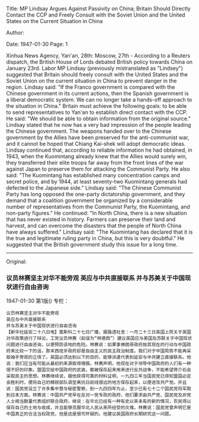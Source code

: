 Title: MP Lindsay Argues Against Passivity on China; Britain Should Directly Contact the CCP and Freely Consult with the Soviet Union and the United States on the Current Situation in China

Author:

Date: 1947-01-30
Page: 1

Xinhua News Agency, Yan'an, 28th: Moscow, 27th - According to a Reuters dispatch, the British House of Lords debated British policy towards China on January 23rd. Labor MP Lindsay (previously mistranslated as "Lindsey") suggested that Britain should freely consult with the United States and the Soviet Union on the current situation in China to prevent danger in the region. Lindsay said: "If the Franco government is compared with the Chinese government in its current actions, then the Spanish government is a liberal democratic system. We can no longer take a hands-off approach to the situation in China." Britain must achieve the following goals: to be able to send representatives to Yan'an to establish direct contact with the CCP. He said: "We should be able to obtain information from the original source." Lindsay stated that he now has a very bad impression of the people leading the Chinese government. The weapons handed over to the Chinese government by the Allies have been preserved for the anti-communist war, and it cannot be hoped that Chiang Kai-shek will adopt democratic ideas. Lindsay continued that, according to reliable information he had obtained, in 1943, when the Kuomintang already knew that the Allies would surely win, they transferred their elite troops far away from the front lines of the war against Japan to preserve them for attacking the Communist Party. He also said: "The Kuomintang has established many concentration camps and secret police, and by 1944, at least seventy-two Kuomintang generals had defected to the Japanese side." Lindsay said: "The Chinese Communist Party has long opposed the one-party dictatorship government, and they demand that a coalition government be organized by a considerable number of representatives from the Communist Party, the Kuomintang, and non-party figures." He continued: "In North China, there is a new situation that has never existed in history. Farmers can preserve their land and harvest, and can overcome the disasters that the people of North China have always suffered." Lindsay said: "The Kuomintang has declared that it is the true and legitimate ruling party in China, but this is very doubtful." He suggested that the British government study this issue for a long time.



<hr /> 

Original: 


### 议员林赛坚主对华不能旁观  英应与中共直接联系  并与苏美关于中国现状进行自由咨询

1947-01-30
第1版()
专栏：

    议员林赛坚主对华不能旁观
    英应与中共直接联系
    并与苏美关于中国现状进行自由咨询
    【新华社延安二十八日电】莫斯科二十七日广播，据路透社息：一月二十三日英国上院关于英国对华政策进行了辩论，工党议员林赛（前误为“林德西”）建议英国应与美国及苏联关于中国现状问题进行自由咨询，以便预防该地的危险。林赛说：如果拿佛朗哥政府按其现在的行动与中国政府来比较一下的话，那末西班牙政府却是自由主义的民主政治制度。我们对于中国局势不能再采取袖手旁观的立场了。英国必须达到以下的目的，能够派遣代表到延安与中共建立直接联系。他说：我们应当有可能从最初的来源取得情报。林赛声明，他现在对于领导中国政府的人们有一种很不好的印象。盟国交给中国政府的武装，都被保存起来用来进行反共战争，不能希望蒋介石会采取民主的思想。林赛继续说，据他获得可靠的材料证明，一九四三年当国民党已得知盟国必定会胜利时，便将自己的精锐部队调至离抗日前线很远的地方保存起来，以便进攻共产党。并且说：国民党设立了许多集中营与秘密警察，到一九四四年为止，至少已有七十二个国民党将军跑到日本方面。林赛说：中国共产党早在反对一党专政的政府，他们要求由共产党、国民党及非党人士相当数量代表组织联合政府。继说：在华北已经有一种有史以来未有的新的情况，农民得以保存自己的土地与收成，并且能够克服华北人民从来所经受的灾难。林赛说：国民党曾声明它是中国真正的合法当权政党，但是这是很可怀疑的。他建议英国政府长期研究这一问题。

